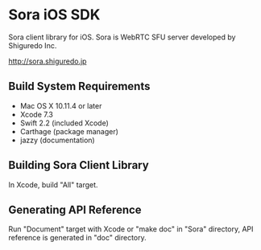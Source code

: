 # Sora iOS SDK

Sora client library for iOS.
Sora is WebRTC SFU server developed by Shiguredo Inc.

http://sora.shiguredo.jp

## Build System Requirements

- Mac OS X 10.11.4 or later
- Xcode 7.3
- Swift 2.2 (included Xcode)
- Carthage (package manager)
- jazzy (documentation)

## Building Sora Client Library

In Xcode, build "All" target.

## Generating API Reference

Run "Document" target with Xcode or "make doc" in "Sora" directory, API reference is generated in "doc" directory.